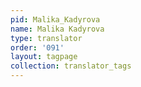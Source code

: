 ```yaml
---
pid: Malika_Kadyrova
name: Malika Kadyrova
type: translator
order: '091'
layout: tagpage
collection: translator_tags
---
```

